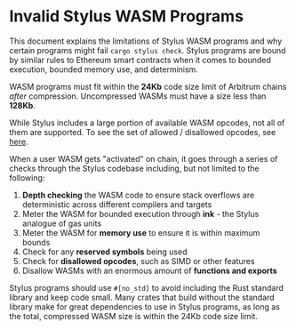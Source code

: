 # Invalid Stylus WASM Programs

This document explains the limitations of Stylus WASM programs and why certain programs might fail `cargo stylus check`. Stylus programs are bound by similar rules to Ethereum smart contracts when it comes to bounded execution, bounded memory use, and determinism. 

WASM programs must fit within the **24Kb** code size limit of Arbitrum chains _after_ compression. Uncompressed WASMs must have a size less than **128Kb**.

While Stylus includes a large portion of available WASM opcodes, not all of them are supported. To see the set of allowed / disallowed opcodes, see [here](https://github.com/OffchainLabs/stylus/blob/stylus/arbitrator/prover/src/wavm.rs#L731).

When a user WASM gets "activated" on chain, it goes through a series of checks through the Stylus codebase including, but not limited to the following:

1. **Depth checking** the WASM code to ensure stack overflows are deterministic across different compilers and targets
2. Meter the WASM for bounded execution through **ink** - the Stylus analogue of gas units
3. Meter the WASM for **memory use** to ensure it is within maximum bounds
4. Check for any **reserved symbols** being used
5. Check for **disallowed opcodes**, such as SIMD or other features
6. Disallow WASMs with an enormous amount of **functions and exports**

Stylus programs should use `#[no_std]` to avoid including the Rust standard library and keep code small. Many crates that build without the standard library make for great dependencies to use in Stylus programs, as long as the total, compressed WASM size is within the 24Kb code size limit.
